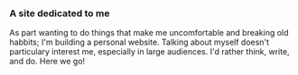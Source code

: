 ### A site dedicated to me

As part wanting to do things that make me uncomfortable and breaking old habbits; 
I'm building a personal website. Talking about myself doesn't particulary interest
me, especially in large audiences. I'd rather think, write, and do. Here we go!
